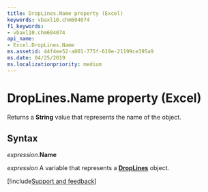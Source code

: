 ```yaml
---
title: DropLines.Name property (Excel)
keywords: vbaxl10.chm604074
f1_keywords:
- vbaxl10.chm604074
api_name:
- Excel.DropLines.Name
ms.assetid: 44f4ee52-a001-775f-619e-21199ce395a9
ms.date: 04/25/2019
ms.localizationpriority: medium
---
```



# DropLines.Name property (Excel)

Returns a **String** value that represents the name of the object.


## Syntax

_expression_.**Name**

_expression_ A variable that represents a **[DropLines](excel.droplines(object).md)** object.




[!include[Support and feedback](~/includes/feedback-boilerplate.md)]